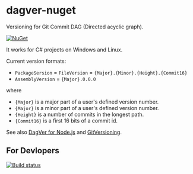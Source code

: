 # dagver-nuget

Versioning for Git Commit DAG (Directed acyclic graph).

[![NuGet](https://img.shields.io/nuget/v/dagver.svg)](https://www.npmjs.com/package/dagver)

It works for C# projects on Windows and Linux.

Current version formats:

- `PackageSersion` = `FileVersion` = `{Major}.{Minor}.{Height}.{Commit16}`
- `AssemblyVersion` = `{Major}.0.0.0`

where

- `{Major}` is a major part of a user's defined version number.
- `{Major}` is a minor part of a user's defined version number.
- `{Height}` is a number of commits in the longest path.
- `{Commit16}` is a first 16 bits of a commit id.

See also [DagVer for Node.js](https://github.com/sergey-shandar/dagver) and [GitVersioning](https://github.com/AArnott/Nerdbank.GitVersioning).

## For Devlopers

[![Build status](https://ci.appveyor.com/api/projects/status/q4b0u1lsdj7xt1wt?svg=true)](https://ci.appveyor.com/project/sergey-shandar/dagver-nuget)
